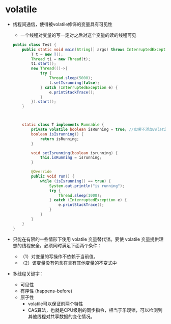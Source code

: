 # volatile

+ 线程间通信，使得被volatile修饰的变量具有可见性

  + 一个线程对变量的写一定对之后对这个变量的读的线程可见

  ```java
  public class Test {
      public static void main(String[] args) throws InterruptedException {
          T t = new T();
          Thread t1 = new Thread(t);
          t1.start();
          new Thread(()->{
              try {
                  Thread.sleep(5000);
                  t.setIsrunning(false);
              } catch (InterruptedException e) {
                  e.printStackTrace();
              }
          }).start();
      }
  
  
  
      static class T implements Runnable {
          private volatile boolean isRunning = true; //如果不添加volatile关键字，则另一个线程修改该状态时，此线程无法发现改变。
          boolean isIsrunning() {
              return isRunning;
          }
  
          void setIsrunning(boolean isrunning) {
              this.isRunning = isrunning;
          }
  
          @Override
          public void run() {
              while (isIsrunning() == true) {
                  System.out.println("is running");
                  try {
                      Thread.sleep(1000);
                  } catch (InterruptedException e) {
                      e.printStackTrace();
                  }
              }
          }
      }
  }
  
  ```

+ 只能在有限的一些情形下使用 volatile 变量替代锁。要使 volatile 变量提供理想的线程安全，必须同时满足下面两个条件：
  - （1）对变量的写操作不依赖于当前值。
  - （2）该变量没有包含在具有其他变量的不变式中
  
+ 多线程关键字：

  - 可见性
  - 有序性 (happens-before)
  - 原子性
    - volatile可以保证前两个特性
    - CAS算法，也就是CPU级别的同步指令，相当于乐观锁，可以检测到其他线程对共享数据的变化情况。
